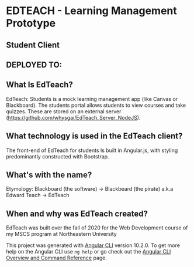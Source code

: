 # EDTEACH - Learning Management Prototype
## Student Client
## DEPLOYED TO:

## What Is EdTeach?
EdTeach: Students is a mock learning management app (like Canvas or Blackboard). The students portal allows students to view courses and take quizzes. These are stored on an external server (https://github.com/whysgai/EdTeach_Server_NodeJS).  

## What technology is used in the EdTeach client?
The front-end of EdTeach for students Is built in Angular.js, with styling predominantly constructed with Bootstrap.

## What's with the name?
Etymology: Blackboard (the software) -> Blackbeard (the pirate) a.k.a Edward Teach -> EdTeach

## When and why was EdTeach created?
EdTeach was built over the fall of 2020 for the Web Development course of my MSCS program at Northeastern University

This project was generated with [Angular CLI](https://github.com/angular/angular-cli) version 10.2.0.
To get more help on the Angular CLI use `ng help` or go check out the [Angular CLI Overview and Command Reference](https://angular.io/cli) page.
